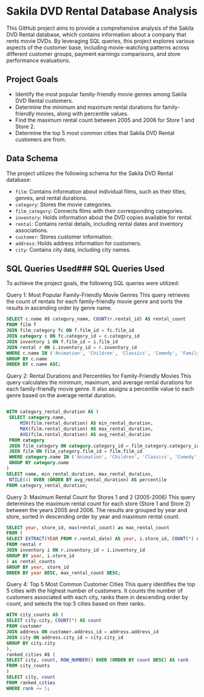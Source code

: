 # Sakila DVD Rental Database Analysis

This GitHub project aims to provide a comprehensive analysis of the Sakila DVD Rental database, which contains information about a company that rents movie DVDs. By leveraging SQL queries, this project explores various aspects of the customer base, including movie-watching patterns across different customer groups, payment earnings comparisons, and store performance evaluations.
## Project Goals
- Identify the most popular family-friendly movie genres among Sakila DVD Rental customers.
- Determine the minimum and maximum rental durations for family-friendly movies, along with percentile values.
- Find the maximum rental count between 2005 and 2006 for Store 1 and Store 2.
- Determine the top 5 most common cities that Sakila DVD Rental customers are from.


## Data Schema

The project utilizes the following schema for the Sakila DVD Rental database:

- `film`: Contains information about individual films, such as their titles, genres, and rental durations.
- `category`: Stores the movie categories.
- `film_category`: Connects films with their corresponding categories.
- `inventory`: Holds information about the DVD copies available for rental.
- `rental`: Contains rental details, including rental dates and inventory associations.
- `customer`: Stores customer information.
- `address`: Holds address information for customers.
- `city`: Contains city data, including city names.

## SQL Queries Used### SQL Queries Used
To achieve the project goals, the following SQL queries were utilized:

Query 1: Most Popular Family-Friendly Movie Genres
This query retrieves the count of rentals for each family-friendly movie genre and sorts the results in ascending order by genre name.
   ```sql
   SELECT c.name AS category_name, COUNT(r.rental_id) AS rental_count
   FROM film f
   JOIN film_category fc ON f.film_id = fc.film_id
   JOIN category c ON fc.category_id = c.category_id
   JOIN inventory i ON f.film_id = i.film_id
   JOIN rental r ON i.inventory_id = r.inventory_id
   WHERE c.name IN ('Animation', 'Children', 'Classics', 'Comedy', 'Family', 'Music')
   GROUP BY c.name
   ORDER BY c.name ASC;
```

Query 2: Rental Durations and Percentiles for Family-Friendly Movies
This query calculates the minimum, maximum, and average rental durations for each family-friendly movie genre. It also assigns a percentile value to each genre based on the average rental duration.
   ```sql

WITH category_rental_duration AS (
    SELECT category.name, 
        MIN(film.rental_duration) AS min_rental_duration, 
        MAX(film.rental_duration) AS max_rental_duration, 
        AVG(film.rental_duration) AS avg_rental_duration
    FROM category 
    JOIN film_category ON category.category_id = film_category.category_id 
    JOIN film ON film_category.film_id = film.film_id 
    WHERE category.name IN ('Animation', 'Children', 'Classics', 'Comedy', 'Family', 'Music')
    GROUP BY category.name
)
SELECT name, min_rental_duration, max_rental_duration, 
    NTILE(4) OVER (ORDER BY avg_rental_duration) AS percentile
FROM category_rental_duration;
```
  
Query 3: Maximum Rental Count for Stores 1 and 2 (2005-2006)
This query determines the maximum rental count for each store (Store 1 and Store 2) between the years 2005 and 2006. The results are grouped by year and store, sorted in descending order by year and maximum rental count.
  ```sql
SELECT year, store_id, max(rental_count) as max_rental_count
FROM (
  SELECT EXTRACT(YEAR FROM r.rental_date) AS year, i.store_id, COUNT(*) AS rental_count
  FROM rental r
  JOIN inventory i ON r.inventory_id = i.inventory_id
  GROUP BY year, i.store_id
) as rental_counts
GROUP BY year, store_id
ORDER BY year DESC, max_rental_count DESC;
```
Query 4: Top 5 Most Common Customer Cities
This query identifies the top 5 cities with the highest number of customers. It counts the number of customers associated with each city, ranks them in descending order by count, and selects the top 5 cities based on their ranks.
  ```sql
WITH city_counts AS (
  SELECT city.city, COUNT(*) AS count
  FROM customer
  JOIN address ON customer.address_id = address.address_id
  JOIN city ON address.city_id = city.city_id
  GROUP BY city.city
), 
ranked_cities AS (
  SELECT city, count, ROW_NUMBER() OVER (ORDER BY count DESC) AS rank
  FROM city_counts
)
SELECT city, count
FROM ranked_cities
WHERE rank <= 5;
```
